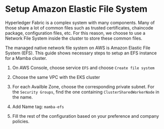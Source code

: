 # Setup Amazon Elastic File System

Hyperledger Fabric is a complex system with many components. Many of those share a lot of common files such as trusted certificates, chaincode package, configuration files, etc. For this reason, we choose to use a Network File System inside the cluster to store these common files.

The managed native network file system on AWS is Amazon Elastic File System (EFS). This guide shows necessary steps to setup an EFS instance for a Mamba cluster.

1. On AWS Console, choose service `EFS` and choose `Create file system`

2. Choose the same VPC with the EKS cluster

3. For each Availble Zone, choose the corresponding private subnet. For the `Security Groups`, find the one containing `ClusterSharedWorkerNode` in the name.

4. Add Name tag: `mamba-efs`

5. Fill the rest of the configuration based on your preference and company policies.